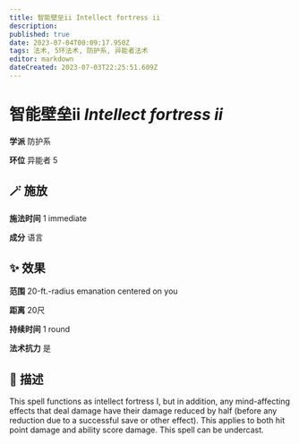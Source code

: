 ```yaml
---
title: 智能壁垒ii Intellect fortress ii
description: 
published: true
date: 2023-07-04T00:09:17.950Z
tags: 法术, 5环法术, 防护系, 异能者法术
editor: markdown
dateCreated: 2023-07-03T22:25:51.609Z
---
```


# **智能壁垒ii** *Intellect fortress ii*

**学派** 防护系 

**环位** 异能者 5

## 🪄 施放

**施法时间** 1 immediate

**成分** 语言

## ✨ 效果  

**范围** 20-ft.-radius emanation centered on you

**距离** 20尺  

**持续时间** 1 round 

**法术抗力** 是

## 📖 描述

This spell functions as intellect fortress I, but in addition, any mind-affecting effects that deal damage have their damage reduced by half (before any reduction due to a successful save or other effect). This applies to both hit point damage and ability score damage. This spell can be undercast.
    